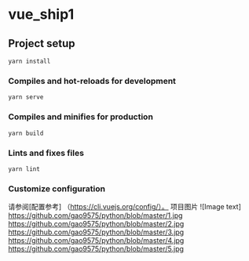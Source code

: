 # vue_ship1

## Project setup
```
yarn install
```

### Compiles and hot-reloads for development
```
yarn serve
```

### Compiles and minifies for production
```
yarn build
```

### Lints and fixes files
```
yarn lint
```

### Customize configuration
请参阅[配置参考] （https://cli.vuejs.org/config/）。
项目图片
![Image text]
https://github.com/gao9575/python/blob/master/1.jpg
https://github.com/gao9575/python/blob/master/2.jpg
https://github.com/gao9575/python/blob/master/3.jpg
https://github.com/gao9575/python/blob/master/4.jpg
https://github.com/gao9575/python/blob/master/5.jpg
